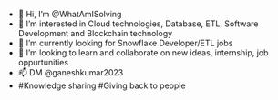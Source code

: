 - 👋 Hi, I’m @WhatAmISolving
- 👀 I’m interested in Cloud technologies, Database, ETL, Software Development and Blockchain technology
- 🌱 I’m currently looking for Snowflake Developer/ETL jobs
- 💞️ I’m looking to learn and collaborate on new ideas, internship, job oppurtunities
- 📫 DM @ganeshkumar2023
- #Knowledge sharing #Giving back to people

<!---
WhatAmISolving/WhatAmISolving is a ✨ special ✨ repository because its `README.md` (this file) appears on your GitHub profile.
You can click the Preview link to take a look at your changes.
--->
